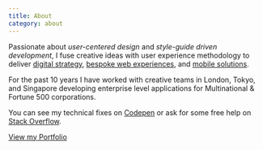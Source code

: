 ```yaml
---
title: About
category: about
---
```


Passionate about *user-centered design* and *style-guide driven development*, I fuse creative ideas with user experience methodology to deliver [digital strategy](/portfolio/index.html), [bespoke web experiences](/portfolio/index.html), and [mobile solutions](/portfolio/index.html).


For the past 10 years I have worked with creative teams in London, Tokyo, and Singapore developing enterprise level applications for Multinational &amp; Fortune 500 corporations.

You can see my technical fixes on [<i class="fa fa-codepen"></i> Codepen](http://codepen.io/matthewelsom/) or ask for some free help on [<i class="fa fa-stack-overflow"></i> Stack Overflow](http://stackoverflow.com/users/4925187/matthewelsom).

<a class="cta" href="/portfolio/index.html" title="View my Portfolio">View my Portfolio</a>